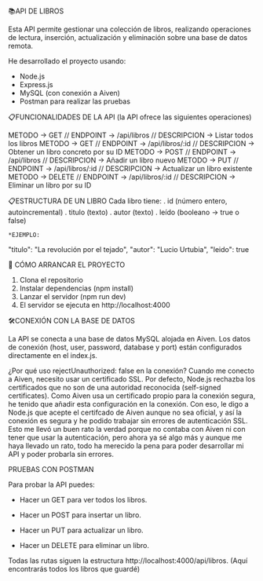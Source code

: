 📚API DE LIBROS

Esta API permite gestionar una colección de libros, realizando operaciones de lectura, inserción, actualización y eliminación sobre una base de datos remota.

He desarrollado el proyecto usando:

- Node.js
- Express.js
- MySQL (con conexión a Aiven)
- Postman para realizar las pruebas

📋FUNCIONALIDADES DE LA API (la API ofrece las siguientes operaciones)

METODO -> GET // ENDPOINT -> /api/libros // DESCRIPCION -> Listar todos los libros
METODO -> GET // ENDPOINT -> /api/libros/:id // DESCRIPCION -> Obtener un libro concreto por su ID
METODO -> POST // ENDPOINT -> /api/libros // DESCRIPCION -> Añadir un libro nuevo
METODO -> PUT // ENDPOINT -> /api/libros/:id // DESCRIPCION -> Actualizar un libro existente
METODO -> DELETE // ENDPOINT -> /api/libros/:id // DESCRIPCION -> Eliminar un libro por su ID

📋ESTRUCTURA DE UN LIBRO
   Cada libro tiene:
   . id (número entero, autoincremental)
   . titulo (texto)
   . autor (texto)
   . leído (booleano -> true o false)
    
    *EJEMPLO:
    
  "titulo": "La revolución por el tejado",
  "autor": "Lucio Urtubia",
  "leido": true

🚀 CÓMO ARRANCAR EL PROYECTO

1. Clona el repositorio
2. Instalar dependencias (npm install)
3. Lanzar el servidor (npm run dev)
4. El servidor se ejecuta en http://localhost:4000

🛠️CONEXIÓN CON LA BASE DE DATOS

La API se conecta a una base de datos MySQL alojada en Aiven.
Los datos de conexión (host, user, password, database y port) están configurados directamente en el index.js.

¿Por qué uso rejectUnauthorized: false en la conexión? 
Cuando me conecto a Aiven, necesito usar un certificado SSL.
Por defecto, Node.js rechazba los certificados que no son de una autoridad reconocida (self-signed certificates).
Como Aiven usa un certificado propio para la conexión segura, he tenido que añadir esta configuración en la conexión.
Con eso, le digo a Node.js que acepte el certifcado de Aiven aunque no sea oficial, y así la conexión es segura y he podido trabajar sin errores de autenticación SSL. Esto me llevó un buen rato la verdad porque no contaba con Aiven ni con tener que usar la autenticación, pero ahora ya sé algo más y aunque me haya llevado un rato, todo ha merecido la pena para poder desarrollar mi API y poder probarla sin errores.

PRUEBAS CON POSTMAN

Para probar la API puedes:

- Hacer un GET para ver todos los libros.

- Hacer un POST para insertar un libro.

- Hacer un PUT para actualizar un libro.

- Hacer un DELETE para eliminar un libro.

Todas las rutas siguen la estructura http://localhost:4000/api/libros. (Aquí encontrarás todos los libros que guardé)


